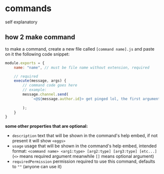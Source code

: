 # **commands**
self explanatory

## **how 2 make command**
to make a command, create a new file called `[command name].js` and paste on it the following code snippet:
```js
module.exports = {
    name: "name", // must be file name without extension, required

    // required
    execute(message, args) {
        // command code goes here
        // example:
        message.channel.send(
            `<@${message.author.id}> get pinged lol, the first argument entered is: ${args[0]}`
            
        );
    }
}
```

**some other properties that are optional:**
* `description` text that will be shown in the command's help embed, if not present it will show `<eggs>`
* `usage` usage that will be shown in the command's help embed, intended format: `<command name> <arg1:type> [arg2:type] [arg3:type] [etc...]` (`<>` means required argument meanwhile `[]` means optional argument)
* `requiredPermission` permission required to use this command, defaults to `""` (anyone can use it)

